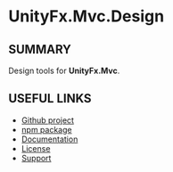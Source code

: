 ﻿# UnityFx.Mvc.Design

## SUMMARY
Design tools for **UnityFx.Mvc**.

## USEFUL LINKS
* [Github project](https://github.com/Arvtesh/UnityFx.Mvc)
* [npm package](https://www.npmjs.com/package/com.unityfx.mvc)
* [Documentation](https://github.com/Arvtesh/UnityFx.Mvc/blob/master/README.md)
* [License](https://github.com/Arvtesh/UnityFx.Mvc/blob/master/LICENSE.md)
* [Support](mailto:arvtesh@gmail.com)
